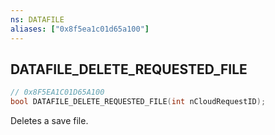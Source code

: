 ```yaml
---
ns: DATAFILE
aliases: ["0x8f5ea1c01d65a100"]
---
```

## DATAFILE_DELETE_REQUESTED_FILE

```c
// 0x8F5EA1C01D65A100
bool DATAFILE_DELETE_REQUESTED_FILE(int nCloudRequestID);
```

Deletes a save file.

